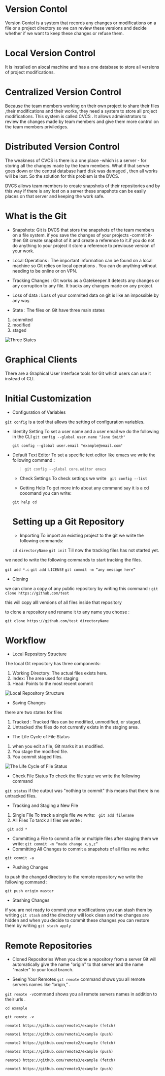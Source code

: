 # Version Contol

Version Contol is a system that records any changes or modifications on a file or a project directory so we can review these versions and decide whether if we want to keep these changes or refuse them.

# Local Version Control 
It is installed on alocal machine and has a one database to store all versions of project modifications.

#  Centralized Version Control

Because the team members working on their own project to share their files ,their modifications and their works, they need a system to store all project modifications. This system is called CVCS . It allows administrators to review the changes made by team members and give them more control on the team members priviledges.


#  Distributed Version Control
The weakness of CVCS is there is a one place -which is a server - for storing all the changes made by the team members.
What if that server goes down or the central database hard disk was damaged , then all works will be lost.
So the solution for this problem is the DVCS.

DVCS allows team members to create snapshots of their repositories and by this way if there is any lost on a server these snapshots can be easily places on that server and keeping the work safe.

#  What is the Git

* Snapshots:
Git is DVCS that stors the snapshots of the team members on a file system. if you save the changes of your projects -commit it- then Git create snapshot of it and create a reference to it.if you do not do anything to your project it store a reference to previouse version of your work.

* Local Operations :
The important information can be found on a local machine so Git relies on local operations .
You can do anything without needing to be online or on VPN.

* Tracking Changes  :
Git works as a Gatekeeper.It detects any changes or any corruption to any file. It tracks any changes made on any project.

* Loss of data :
Loss of your commited data on git is like an impossible by any way.


* State :
The files on Git have three main states
1. commited
2. modified
3. staged

![Three States](https://i.stack.imgur.com/kslSd.png)



# Graphical Clients
There are a Graphical User Interface tools for Git which  users can use it instead of CLI.


# Initial Customization

* Configuration of Variables

 `git config` is a tool that allows the setting of configuration variables.

* Identity Setting
 To set a user name and a user email we do the following in the CLI 
  ` git config --global user.name "Jane Smith" `

   `git config --global user.email "example@email.com" `

* Default Text Editor
 To set a specific text editor like emacs we write the following command :
  > ` git config --global core.editor emacs `

  * Check Settings
  To check settings we write
    ` git config --list`
   
   * Getting Help
   To get more info about any command say it is a cd cooomand you can write:

  ` git help cd `

  # Setting up a Git Repository

   * Importing
   To import an existing project to the git we write the following commands:

   `cd directoryName`
   `git init`
Till now the tracking files has not started yet.
 
 we need to write the following commands to start tracking the files.
  
` git add *.c `
`git add LICENSE`
`git commit -m “any message here” `

* Cloning

we can clone a copy of any public repository by writing this command :
`git clone https://github.com/test `

this will copy alll versions of all files inside that repository 

to clone a repository and rename it to any name you choose :

`git clone https://github.com/test directoryName `


# Workflow

* Local Repository Structure

The local Git repository has three components:

1. Working Directory: The actual files exists here.
2. Index: The area used for staging
3. Head: Points to the most recent commit

![Local Repository Structure](https://blog.udemy.com/wp-content/uploads/2015/08/image036.png)

* Saving Changes

there are two states for files
1. Tracked : Tracked files can be modified, unmodified, or staged.
2. Untracked :the files do not currently exists in the staging area.

* The Life Cycle of File Status
1. when you edit a file, Git marks it as modified.
2. You stage the modified file.
3. You commit staged files.

![The Life Cycle of File Status](https://blog.udemy.com/wp-content/uploads/2015/08/image006.png)

* Check File Status
To check the file state we write the following command 

`git status`
 if the output was "nothing to commit" this means that there is no untracked files.

 * Tracking and Staging a New File

1. Single File 
To track a single file we write:
` git add filename`
2. All Files
To tarck all files we write :

` git add *`

* Committing a File
to commit a file or multiple files after staging them we write:
 `git commit -m “made change x,y,z”`
* Committing All Changes
to commit a snapshots of all files we write:

`git commit -a `

* Pushing Changes

to push the changed directory to the remote repository we write the following command :

`git push origin master`
 
* Stashing Changes

if you are not ready to commit your modifications you can stash them by writing `git stash` and the directory will look clean and the changes are hidden and when you decide to commit these changes you can restore them by writing `git stash apply`

# Remote Repositories



* Cloned Repositories
When you clone a repository from a server Git will automatically give the name "origin" to that server and the name "master" to your local branch.

* Seeing Your Remotes
 `git remote` command shows you all  remote servers names like  “origin,” .

`git remote -v`command shows you all  remote servers names in addition to their urls .

 `cd example`

`git remote -v`

`remote1 https://github.com/remote1/example (fetch)`

`remote1 https://github.com/remote1/example (push)`

`remote2 https://github.com/remote2/example (fetch)`

`remote2 https://github.com/remote2/example (push)`

`remote3 https://github.com/remote3/example (fetch)`

`remote3 https://github.com/remote3/example (push)`









